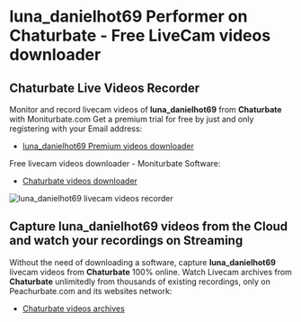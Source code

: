 # luna_danielhot69 Performer on Chaturbate - Free LiveCam videos downloader

## Chaturbate Live Videos Recorder

Monitor and record livecam videos of **luna_danielhot69** from **Chaturbate** with Moniturbate.com
Get a premium trial for free by just and only registering with your Email address:
* [luna_danielhot69 Premium videos downloader](https://moniturbate.com/request-demo-licence-key.html)

Free livecam videos downloader - Moniturbate Software:
* [Chaturbate videos downloader](https://moniturbate.com/moniturbate-download-software.html)

![luna_danielhot69 livecam videos recorder](https://peachurnet.com/templates/moniturbate-software.png)


## Capture luna_danielhot69 videos from the Cloud and watch your recordings on Streaming

Without the need of downloading a software, capture **luna_danielhot69** livecam videos from **Chaturbate** 100% online.
Watch Livecam archives from **Chaturbate** unlimitedly from thousands of existing recordings, only on Peachurbate.com and its websites network:
* [Chaturbate videos archives](https://peachurnet.com/)